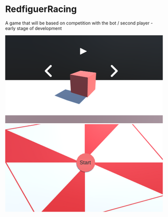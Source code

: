 # RedfiguerRacing

A game that will be based on competition with the bot / second player - early stage of development

![](https://github.com/jeti20/RedfiguerRacing/blob/main/pictures/png1.PNG)
![](https://github.com/jeti20/RedfiguerRacing/blob/main/pictures/png2.PNG)
